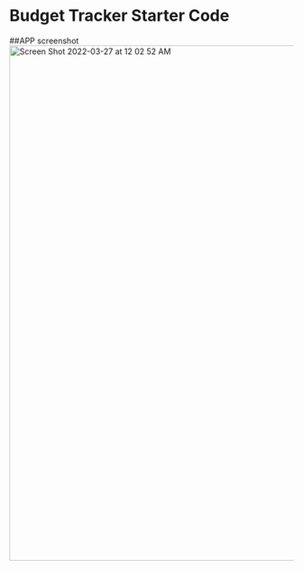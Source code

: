# Budget Tracker Starter Code

##APP screenshot
<img width="914" alt="Screen Shot 2022-03-27 at 12 02 52 AM" src="https://user-images.githubusercontent.com/92074903/160270562-12f9349b-ffd5-48d6-8dc8-fb2cc65507ef.png">

